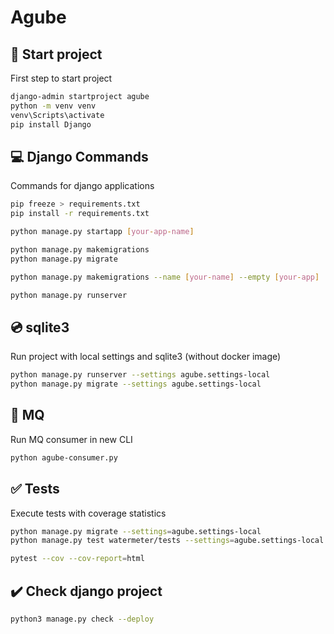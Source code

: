 # Agube

## 🚀 Start project

First step to start project

```bash
django-admin startproject agube
python -m venv venv
venv\Scripts\activate
pip install Django
```

## 💻 Django Commands

Commands for django applications

```bash
pip freeze > requirements.txt
pip install -r requirements.txt
```

```bash
python manage.py startapp [your-app-name]
```

```bash
python manage.py makemigrations
python manage.py migrate
```

```bash
python manage.py makemigrations --name [your-name] --empty [your-app]
```

```bash
python manage.py runserver
```

## 💿 sqlite3

Run project with local settings and sqlite3 (without docker image)

```bash
python manage.py runserver --settings agube.settings-local
python manage.py migrate --settings agube.settings-local
```

## 📮 MQ

Run MQ consumer in new CLI

```bash
python agube-consumer.py
```

## ✅ Tests

Execute tests with coverage statistics

```bash
python manage.py migrate --settings=agube.settings-local
python manage.py test watermeter/tests --settings=agube.settings-local
```

```bash
pytest --cov --cov-report=html
```

## ✔️ Check django project

```bash
python3 manage.py check --deploy
```
